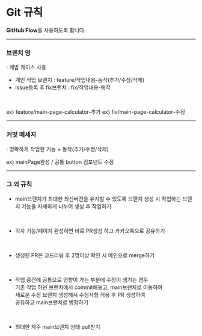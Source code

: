 # Git 규칙

**GitHub Flow**를 사용하도록 합니다.

<hr/>


### 브랜치 명
: 케밥 케이스 사용
- 개인 작업 브랜치 : feature/작업내용-동작(추가/수정/삭제)
- Issue등록 후 fix브랜치 : fix/작업내용-동작
<br/>

ex) feature/main-page-calculator-추가
ex) fix/main-page-calculator-수정

<hr/>


### 커밋 메세지
 : 명확하게 작업한 기능 + 동작(추가/수정/삭제)
 <br/>

 ex) mainPage완성 / 공통 button 컴포넌트 수정

 <hr/>


 ### 그 외 규칙
 - main브랜치가 최대한 최신버전을 유지할 수 있도록 브랜치 생성 시 작업하는 브랜치 기능을 자세하게 나누어 생성 후 작업하기

 <br/>

 - 각자 기능/페이지 완성하면 바로 PR생성 하고 카카오톡으로 공유하기

 <br/>
 
 - 생성된 PR은 코드리뷰 후 2명이상 확인 시 메인으로 merge하기

 <br/>
 
 - 작업 중간에 공통으로 영향이 가는 부분에 수정이 생기는 경우 <br>
 기존 작업 하던 브랜치에서 commit해놓고, main브랜치로 이동하여<br> 
 새로운 수정 브랜치 생성해서 수정사항 적용 후 PR 생성하여<br>
 공유하고 main브랜치로 병합하기

 <br/>

 - 최대한 자주 main브랜치 상태 pull받기